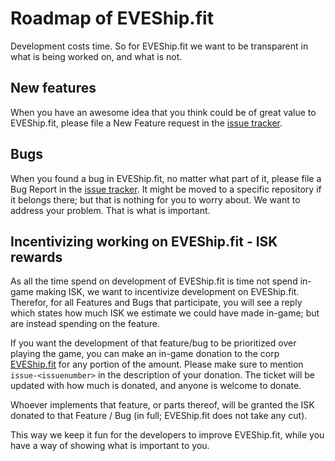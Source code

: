 # Roadmap of EVEShip.fit

Development costs time.
So for EVEShip.fit we want to be transparent in what is being worked on, and what is not.

## New features

When you have an awesome idea that you think could be of great value to EVEShip.fit, please file a New Feature request in the [issue tracker](https://github.com/EVEShipFit/roadmap/issues/new/choose).

## Bugs

When you found a bug in EVEShip.fit, no matter what part of it, please file a Bug Report in the [issue tracker](https://github.com/EVEShipFit/roadmap/issues/new/choose).
It might be moved to a specific repository if it belongs there; but that is nothing for you to worry about.
We want to address your problem.
That is what is important.

## Incentivizing working on EVEShip.fit - ISK rewards

As all the time spend on development of EVEShip.fit is time not spend in-game making ISK, we want to incentivize development on EVEShip.fit.
Therefor, for all Features and Bugs that participate, you will see a reply which states how much ISK we estimate we could have made in-game; but are instead spending on the feature.

If you want the development of that feature/bug to be prioritized over playing the game, you can make an in-game donation to the corp [EVEShip.fit](https://evewho.com/corporation/98753333) for any portion of the amount.
Please make sure to mention `issue-<issuenumber>` in the description of your donation.
The ticket will be updated with how much is donated, and anyone is welcome to donate.

Whoever implements that feature, or parts thereof, will be granted the ISK donated to that Feature / Bug (in full; EVEShip.fit does not take any cut).

This way we keep it fun for the developers to improve EVEShip.fit, while you have a way of showing what is important to you.
